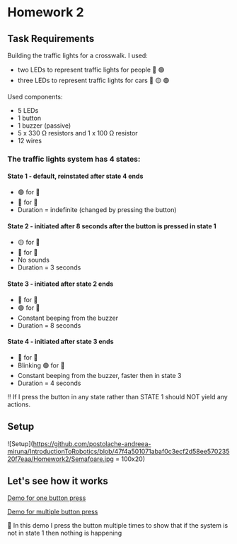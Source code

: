 # Homework 2

## Task Requirements
Building the traffic lights for a crosswalk. 
I used:
- two LEDs to represent traffic lights for people 🔴 🟢
- three LEDs to represent traffic lights for cars 🔴 🟡 🟢

Used components:
 - 5 LEDs
 - 1 button
 - 1 buzzer (passive)
 - 5 x 330 Ω resistors and 1 x 100 Ω resistor
 - 12 wires

### The traffic lights system has 4 states:

#### State 1 - default, reinstated after state 4 ends
 - 🟢 for 🚗
 - 🔴 for 👫
 -  Duration = indefinite (changed by pressing the button)

#### State 2 - initiated after 8 seconds after the button is pressed in state 1
 - 🟡 for 🚗
 - 🔴 for 👫
 -  No sounds
 -  Duration = 3 seconds

#### State 3 - initiated after state 2 ends
  - 🔴 for 🚗
  - 🟢 for 👫
  - Constant beeping from the buzzer
  - Duration = 8 seconds

#### State 4 - initiated after state 3 ends
  - 🔴 for 🚗
  - Blinking 🟢 for 👫
  - Constant beeping from the buzzer, faster then in state 3
  - Duration = 4 seconds

‼ If I press the button in any state rather than STATE 1 should NOT yield any actions.

## Setup

![Setup](https://github.com/postolache-andreea-miruna/IntroductionToRobotics/blob/47f4a501071abaf0c3ecf2d58ee57023520f7eaa/Homework2/Semafoare.jpg = 100x20)

## Let's see how it works

[Demo for one button press](https://youtu.be/jeSTIqOnYK0)

[Demo for multiple button press](https://youtu.be/TSNSQOE1npg)

🔼 In this demo I press the button multiple times to show that if the system is not in state 1 then nothing is happening
